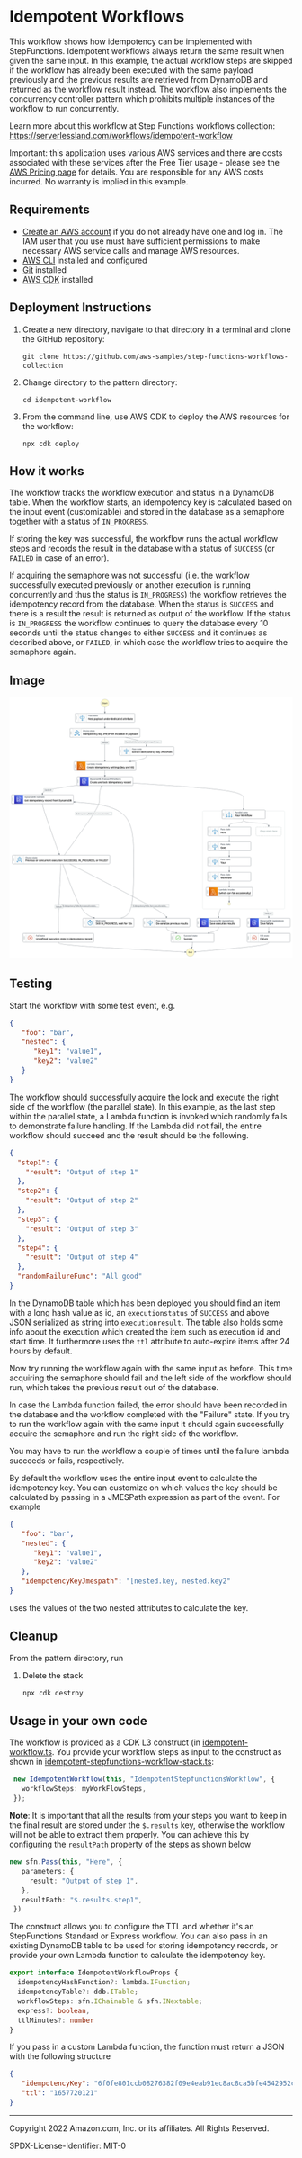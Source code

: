 # Idempotent Workflows

This workflow shows how idempotency can be implemented with StepFunctions. Idempotent workflows always return the same result
when given the same input. In this example, the actual workflow steps are skipped if the workflow has already been executed
with the same payload previously and the previous results are retrieved from DynamoDB and returned as the workflow result instead.
The workflow also implements the concurrency controller pattern which prohibits multiple instances of the workflow to
run concurrently.

Learn more about this workflow at Step Functions workflows collection: https://serverlessland.com/workflows/idempotent-workflow

Important: this application uses various AWS services and there are costs associated with these services after the Free Tier usage - please see the [AWS Pricing page](https://aws.amazon.com/pricing/) for details. You are responsible for any AWS costs incurred. No warranty is implied in this example.

## Requirements

* [Create an AWS account](https://portal.aws.amazon.com/gp/aws/developer/registration/index.html) if you do not already have one and log in. The IAM user that you use must have sufficient permissions to make necessary AWS service calls and manage AWS resources.
* [AWS CLI](https://docs.aws.amazon.com/cli/latest/userguide/install-cliv2.html) installed and configured
* [Git](https://git-scm.com/book/en/v2/Getting-Started-Installing-Git) installed
* [AWS CDK](https://docs.aws.amazon.com/en_en/cdk/v2/guide/getting_started.html#getting_started_install) installed

## Deployment Instructions

1. Create a new directory, navigate to that directory in a terminal and clone the GitHub repository:
    ``` 
    git clone https://github.com/aws-samples/step-functions-workflows-collection
    ```
2. Change directory to the pattern directory:
    ```
    cd idempotent-workflow
    ```
3. From the command line, use AWS CDK to deploy the AWS resources for the workflow:
    ```
    npx cdk deploy
    ```

## How it works

The workflow tracks the workflow execution and status in a DynamoDB table. When the workflow starts,
an idempotency key is calculated based on the input event (customizable) and stored in the database as a semaphore
together with a status of `IN_PROGRESS`. 

If storing the key was successful, the workflow runs the actual workflow
steps and records the result in the database with a status of `SUCCESS` (or `FAILED` in case of an error).

If acquiring the semaphore was not successful (i.e. the workflow successfully executed previously or another execution is
running concurrently and thus the status is `IN_PROGRESS`) the workflow retrieves the idempotency record from the database.
When the status is `SUCCESS` and there is a result the result is returned as output of the workflow. If the status is `IN_PROGRESS`
the workflow continues to query the database every 10 seconds until the status changes to either `SUCCESS` and it
continues as described above, or `FAILED`, in which case the workflow tries to acquire the semaphore again.

## Image
![image](./resources/statemachine.png)

## Testing

Start the workflow with some test event, e.g.
```json
{
   "foo": "bar",
   "nested": {
      "key1": "value1",
      "key2": "value2"
   }
} 
```

The workflow should successfully acquire the lock and execute the right side of the workflow (the parallel state). In
this example, as the last step within the parallel state, a Lambda function is invoked which randomly fails to demonstrate
failure handling. If the Lambda did not fail, the entire workflow should succeed and the result should be the following.
```json
{
  "step1": {
    "result": "Output of step 1"
  },
  "step2": {
    "result": "Output of step 2"
  },
  "step3": {
    "result": "Output of step 3"
  },
  "step4": {
    "result": "Output of step 4"
  },
  "randomFailureFunc": "All good"
}
```

In the DynamoDB table which has been deployed you should find an item with a long hash value as id, an `executionstatus` of
`SUCCESS` and above JSON serialized as string into `executionresult`. The table also holds some info about the execution
which created the item such as execution id and start time. It furthermore uses the `ttl` attribute to auto-expire items
after 24 hours by default.

Now try running the workflow again with the same input as before. This time acquiring the semaphore should fail and the
left side of the workflow should run, which takes the previous result out of the database.

In case the Lambda function failed, the error should have been recorded in the database and the workflow completed with the
"Failure" state. If you try to run the workflow again with the same input it should again successfully acquire the semaphore
and run the right side of the workflow.

You may have to run the workflow a couple of times until the failure lambda succeeds or fails, respectively.

By default the workflow uses the entire input event to calculate the idempotency key. You can customize on which values
the key should be calculated by passing in a JMESPath expression as part of the event. For example
```json
{
   "foo": "bar",
   "nested": {
      "key1": "value1",
      "key2": "value2"
   },
   "idempotencyKeyJmespath": "[nested.key, nested.key2"
} 
```
uses the values of the two nested attributes to calculate the key.


## Cleanup

From the pattern directory, run
 
1. Delete the stack
    ```bash
    npx cdk destroy
    ```

## Usage in your own code

The workflow is provided as a CDK L3 construct (in [idempotent-workflow.ts](lib/idempotent-workflow.ts). You provide your workflow steps as input to the construct as shown in
[idempotent-stepfunctions-workflow-stack.ts](lib/idempotent-stepfunctions-workflow-stack.ts):

```typescript
 new IdempotentWorkflow(this, "IdempotentStepfunctionsWorkflow", {
   workflowSteps: myWorkFlowSteps,
 });
```

**Note**: It is important that all the results from your steps you want to keep in the final result are stored
under the `$.results` key, otherwise the workflow will not be able to extract them properly. You can achieve this
by configuring the `resultPath` property of the steps as shown below
```typescript
new sfn.Pass(this, "Here", {
   parameters: {
     result: "Output of step 1",
   },
   resultPath: "$.results.step1",
 })
```


The construct allows you to configure the TTL and whether it's an StepFunctions Standard or Express workflow. You
can also pass in an existing DynamoDB table to be used for storing idempotency records, or provide your own Lambda
function to calculate the idempotency key.

```typescript
export interface IdempotentWorkflowProps {
  idempotencyHashFunction?: lambda.IFunction;
  idempotencyTable?: ddb.ITable;
  workflowSteps: sfn.IChainable & sfn.INextable;
  express?: boolean,
  ttlMinutes?: number
}
```

If you pass in a custom Lambda function, the function must return a JSON with the following structure
```json
{
   "idempotencyKey": "6f0fe801ccb08276382f09e4eab91ec8ac8ca5bfe4542952c9d9c9bc77793183",
   "ttl": "1657720121"
}
```

----
Copyright 2022 Amazon.com, Inc. or its affiliates. All Rights Reserved.

SPDX-License-Identifier: MIT-0

